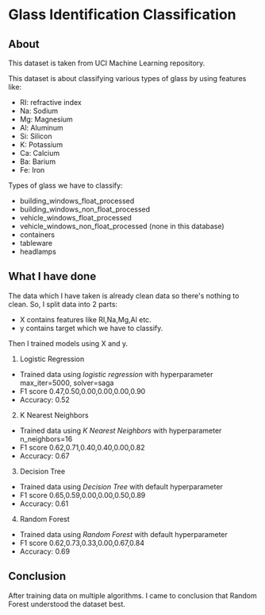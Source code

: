 # Glass Identification Classification

## About
This dataset is taken from UCI Machine Learning repository.

This dataset is about classifying various types of glass by using features like: 
- RI: refractive index
- Na: Sodium
- Mg: Magnesium
- Al: Aluminum
- Si: Silicon
- K: Potassium
- Ca: Calcium
- Ba: Barium
- Fe: Iron 

Types of glass we have to classify:
- building_windows_float_processed
- building_windows_non_float_processed
- vehicle_windows_float_processed
- vehicle_windows_non_float_processed (none in this database)
- containers
- tableware
- headlamps

## What I have done
The data which I have taken is already clean data so there's nothing to clean.
So, I split data into 2 parts:
- X contains features like RI,Na,Mg,Al etc.
- y contains target which we have to classify.

Then I trained models using X and y.

1) Logistic Regression
- Trained data using *logistic regression* with hyperparameter max_iter=5000, solver=saga
- F1 score 0.47,0.50,0.00,0.00,0.00,0.90
- Accuracy: 0.52

2) K Nearest Neighbors
- Trained data using *K Nearest Neighbors* with hyperparameter n_neighbors=16
- F1 score 0.62,0.71,0.40,0.40,0.00,0.82
- Accuracy: 0.67

3) Decision Tree
- Trained data using *Decision Tree* with default hyperparameter
- F1 score 0.65,0.59,0.00,0.00,0.50,0.89
- Accuracy: 0.61

4) Random Forest
- Trained data using *Random Forest* with default hyperparameter
- F1 score 0.62,0.73,0.33,0.00,0.67,0.84
- Accuracy: 0.69

## Conclusion

After training data on multiple algorithms. I came to conclusion that Random Forest understood the dataset best.
